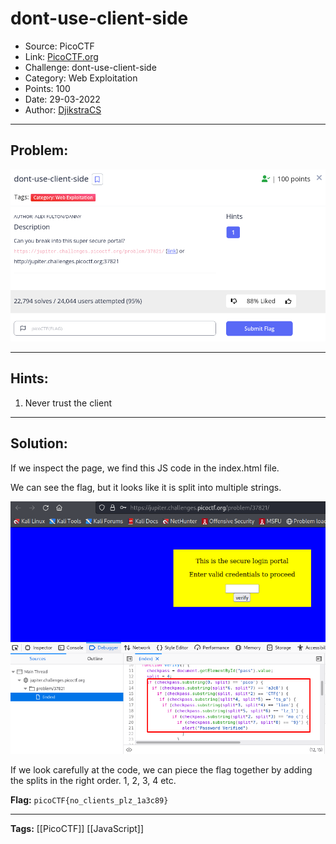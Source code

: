 # dont-use-client-side
* Source: PicoCTF
* Link: [PicoCTF.org](https://picoctf.org/)
* Challenge: dont-use-client-side
* Category: Web Exploitation
* Points: 100
* Date: 29-03-2022
* Author: [DjikstraCS](https://github.com/DjikstraCS)

---
## Problem:
![](./attachments/Pasted%20image%2020220407163543.png)

---
## Hints:
1. Never trust the client

---
## Solution:

If we inspect the page, we find this JS code in the index.html file.

We can see the flag, but it looks like it is split into multiple strings.

![](./attachments/Pasted%20image%2020220407163718.png)

If we look carefully at the code, we can piece the flag together by adding the splits in the right order. 1, 2, 3, 4 etc.

**Flag:** `picoCTF{no_clients_plz_1a3c89}`

---
**Tags:** [[PicoCTF]] [[JavaScript]]